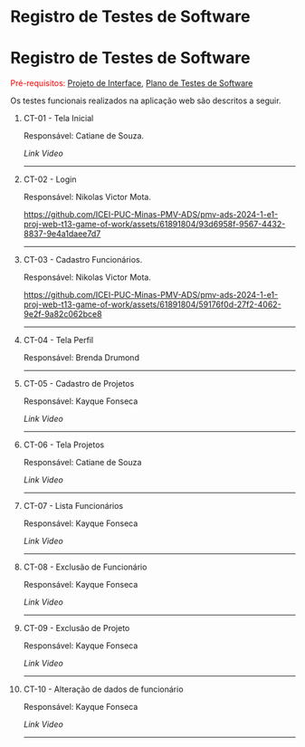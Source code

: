 # Registro de Testes de Software

# Registro de Testes de Software

<span style="color:red">Pré-requisitos: <a href="../documentos/04-Projeto de Interface.md"> Projeto de Interface</a></span>, <a href="../documentos/08-Plano de Testes de Software.md"> Plano de Testes de Software</a>

Os testes funcionais realizados na aplicação web são descritos a seguir.





<ol>
    <li> CT-01 - Tela Inicial
        
  Responsável: Catiane de Souza.

_Link Video_

  </li>
  <hr>
  
  <li> CT-02 - Login

  Responsável: Nikolas Victor Mota.

https://github.com/ICEI-PUC-Minas-PMV-ADS/pmv-ads-2024-1-e1-proj-web-t13-game-of-work/assets/61891804/93d6958f-9567-4432-8837-9e4a1daee7d7

  </li>
  <hr>

  <li> CT-03 - Cadastro Funcionários.

  Responsável: Nikolas Victor Mota.

https://github.com/ICEI-PUC-Minas-PMV-ADS/pmv-ads-2024-1-e1-proj-web-t13-game-of-work/assets/61891804/59176f0d-27f2-4062-9e2f-9a82c062bce8

  </li>
  <hr>
  
  <li> CT-04 - Tela Perfil

  Responsável: Brenda Drumond
  

  </li>
  <hr>
  
  <li> CT-05 - Cadastro de Projetos

  Responsável: Kayque Fonseca

_Link Video_

  </li>
  <hr>
  
  <li> CT-06 - Tela Projetos

  Responsável: Catiane de Souza

_Link Video_

  </li>
  <hr>
  
  <li> CT-07 - Lista Funcionários

  Responsável: Kayque Fonseca

_Link Video_

  </li>
  <hr>
  
  <li> CT-08 - Exclusão de Funcionário

  Responsável: Kayque Fonseca

_Link Video_

  </li>
  <hr>
  
  <li> CT-09 - Exclusão de Projeto

  Responsável: Kayque Fonseca

_Link Video_

  </li>
  <hr>
  
  <li> CT-10 - Alteração de dados de funcionário

  Responsável: Kayque Fonseca

_Link Video_

  </li>
  <hr>
  
</ol>


